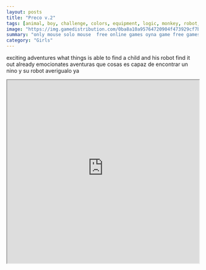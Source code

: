 ```yaml
---
layout: posts
title: "Preco v.2"
tags: [animal, boy, challenge, colors, equipment, logic, monkey, robot, robots, speed, strategy, animales, accion, aventura, paracaidas, friends, hearts, music, obstacles, parachute, search, shocks, vampires, adrenalin, adrenalina, amigos, bats, busqueda, choques, colisiones, collisions, colores, corazones, desafio, duo, equipo, estrategia, explosiones, explosions, logica, mono, murcielagos, obstaculos, vampiros, velocidad, free, online, games, oyna, game, free, games, play, play, games]
image: "https://img.gamedistribution.com/0ba8a10a95764720904f473929cf7b85.jpg"
summary: "only mouse solo mouse  free online games oyna game free games play play games"
category: "Girls"
---
```


exciting adventures what things is able to find a child and his robot find it out already emocionates aventuras que cosas es capaz de encontrar un nino y su robot averigualo ya

<iframe width="100%" height="480px;" src="https://html5.gamedistribution.com/0ba8a10a95764720904f473929cf7b85/"></iframe>